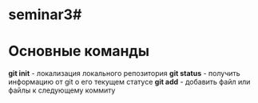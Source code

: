 # seminar3#
# Основные команды
**git init** - локализация локального репозитория
**git status** - получить информацию от git о его текущем статусе
**git add** - добавить файл или файлы к следующему коммиту

